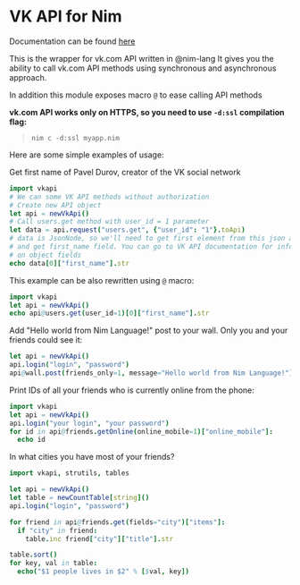 # VK API for Nim

Documentation can be found [here](https://tiberiumn.github.io/nimvkapi/)

This is the wrapper for vk.com API written in @nim-lang
It gives you the ability to call vk.com API methods using synchronous and asynchronous approach.

In addition this module exposes macro ``@`` to ease calling API methods

**vk.com API works only on HTTPS, so you need to use `-d:ssl` compilation flag:**
> `nim c -d:ssl myapp.nim`

Here are some simple examples of usage:

Get first name of Pavel Durov, creator of the VK social network
```nim
import vkapi
# We can some VK API methods without authorization
# Create new API object
let api = newVkApi()
# Call users.get method with user_id = 1 parameter
let data = api.request("users.get", {"user_id": "1"}.toApi)
# data is JsonNode, so we'll need to get first element from this json array
# and get first_name field. You can go to VK API documentation for info
# on object fields
echo data[0]["first_name"].str
```

This example can be also rewritten using `@` macro:

```nim
import vkapi
let api = newVkApi()
echo api@users.get(user_id=1)[0]["first_name"].str
```

Add "Hello world from Nim Language!" post to your wall. Only you and your friends could see it:
```nim
let api = newVkApi()
api.login("login", "password")
api@wall.post(friends_only=1, message="Hello world from Nim Language!")
```

Print IDs of all your friends who is currently online from the phone:
```nim
import vkapi
let api = newVkApi()
api.login("your login", "your password")
for id in api@friends.getOnline(online_mobile=1)["online_mobile"]:
  echo id
```

In what cities you have most of your friends?
```nim
import vkapi, strutils, tables

let api = newVkApi()
let table = newCountTable[string]()
api.login("login", "password")

for friend in api@friends.get(fields="city")["items"]:
  if "city" in friend:
    table.inc friend["city"]["title"].str

table.sort()
for key, val in table:
  echo("$1 people lives in $2" % [$val, key])
```